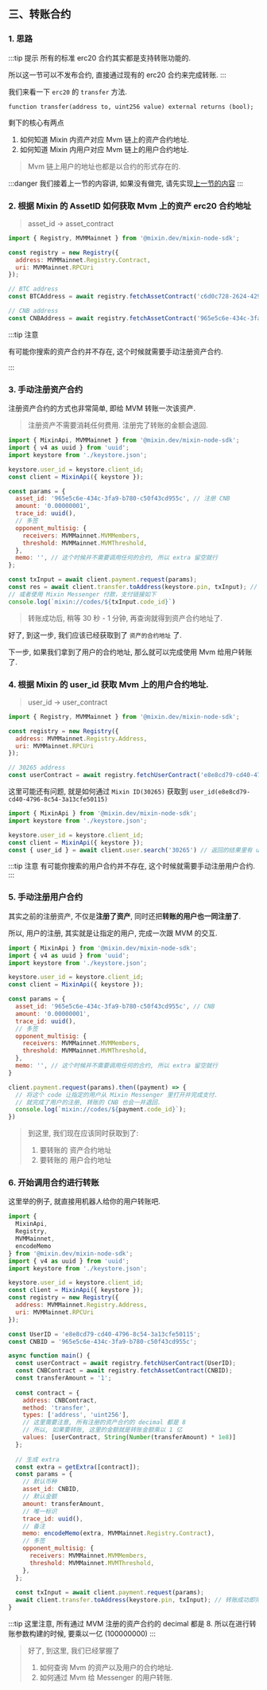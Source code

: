 ## 三、转账合约

### 1. 思路

:::tip 提示
所有的标准 erc20 合约其实都是支持转账功能的.

所以这一节可以不发布合约, 直接通过现有的 erc20 合约来完成转账.
:::

我们来看一下 `erc20` 的 `transfer` 方法.

```sol
function transfer(address to, uint256 value) external returns (bool);
```

剩下的核心有两点

1. 如何知道 Mixin 内资产对应 Mvm 链上的资产合约地址.
2. 如何知道 Mixin 内用户对应 Mvm 链上的用户合约地址.

> Mvm 链上用户的地址也都是以合约的形式存在的.

:::danger
我们接着上一节的内容讲, 如果没有做完, 请先实现[上一节的内容](/zh/start/2.counter)
:::

### 2. 根据 Mixin 的 AssetID 如何获取 Mvm 上的资产 erc20 合约地址

> asset_id -> asset_contract

```js
import { Registry, MVMMainnet } from '@mixin.dev/mixin-node-sdk';

const registry = new Registry({
  address: MVMMainnet.Registry.Contract,
  uri: MVMMainnet.RPCUri
});

// BTC address
const BTCAddress = await registry.fetchAssetContract('c6d0c728-2624-429b-8e0d-d9d19b6592fa');

// CNB address
const CNBAddress = await registry.fetchAssetContract('965e5c6e-434c-3fa9-b780-c50f43cd955c');
```

:::tip 注意

有可能你搜索的资产合约并不存在, 这个时候就需要手动注册资产合约.

:::

### 3. 手动注册资产合约

注册资产合约的方式也非常简单, 即给 MVM 转账一次该资产.

> 注册资产不需要消耗任何费用. 注册完了转账的金额会退回.

```js
import { MixinApi, MVMMainnet } from '@mixin.dev/mixin-node-sdk';
import { v4 as uuid } from 'uuid';
import keystore from './keystore.json';

keystore.user_id = keystore.client_id;
const client = MixinApi({ keystore });

const params = {
  asset_id: '965e5c6e-434c-3fa9-b780-c50f43cd955c', // 注册 CNB
  amount: '0.00000001',
  trace_id: uuid(),
  // 多签
  opponent_multisig: {
    receivers: MVMMainnet.MVMMembers,
    threshold: MVMMainnet.MVMThreshold,
  },
  memo: '', // 这个时候并不需要调用任何的合约, 所以 extra 留空就行
};

const txInput = await client.payment.request(params);
const res = await client.transfer.toAddress(keystore.pin, txInput); // 转账成功即完成注册.
// 或者使用 Mixin Messenger 付款，支付链接如下
console.log(`mixin://codes/${txInput.code_id}`)
```

> 转账成功后, 稍等 30 秒 - 1 分钟, 再查询就得到资产合约地址了.

好了, 到这一步, 我们应该已经获取到了 `资产的合约地址` 了.

下一步, 如果我们拿到了用户的合约地址, 那么就可以完成使用 Mvm 给用户转账了.

### 4. 根据 Mixin 的 user_id 获取 Mvm 上的用户合约地址.

> user_id -> user_contract

```js
import { Registry, MVMMainnet } from '@mixin.dev/mixin-node-sdk';

const registry = new Registry({
  address: MVMMainnet.Registry.Address,
  uri: MVMMainnet.RPCUri
});

// 30265 address
const userContract = await registry.fetchUserContract('e8e8cd79-cd40-4796-8c54-3a13cfe50115');
```

这里可能还有问题, 就是如何通过 `Mixin ID(30265)` 获取到 `user_id(e8e8cd79-cd40-4796-8c54-3a13cfe50115)`

```js
import { MixinApi } from '@mixin.dev/mixin-node-sdk';
import keystore from './keystore.json';

keystore.user_id = keystore.client_id;
const client = MixinApi({ keystore });
const { user_id } = await client.user.search('30265') // 返回的结果里有 user_id
```

:::tip 注意
有可能你搜索的用户合约并不存在, 这个时候就需要手动注册用户合约.
:::

### 5. 手动注册用户合约

其实之前的注册资产, 不仅是**注册了资产**, 同时还把**转账的用户也一同注册了**.

所以, 用户的注册, 其实就是让指定的用户, 完成一次跟 MVM 的交互.

```js
import { MixinApi } from '@mixin.dev/mixin-node-sdk';
import { v4 as uuid } from 'uuid';
import keystore from './keystore.json';

keystore.user_id = keystore.client_id;
const client = MixinApi({ keystore });

const params = {
  asset_id: '965e5c6e-434c-3fa9-b780-c50f43cd955c', // CNB
  amount: '0.00000001',
  trace_id: uuid(),
  // 多签
  opponent_multisig: {
    receivers: MVMMainnet.MVMMembers,
    threshold: MVMMainnet.MVMThreshold,
  },
  memo: '', // 这个时候并不需要调用任何的合约, 所以 extra 留空就行
}

client.payment.request(params).then((payment) => {
  // 将这个 code 让指定的用户从 Mixin Messenger 里打开并完成支付.
  // 就完成了用户的注册, 转账的 CNB 也会一并退回.
  console.log(`mixin://codes/${payment.code_id}`);
})
```

> 到这里, 我们现在应该同时获取到了:
>
> 1. 要转账的 资产合约地址
> 2. 要转账的 用户合约地址

### 6. 开始调用合约进行转账

这里举的例子, 就直接用机器人给你的用户转账吧.

```js
import { 
  MixinApi,
  Registry, 
  MVMMainnet,
  encodeMemo
} from '@mixin.dev/mixin-node-sdk';
import { v4 as uuid } from 'uuid';
import keystore from './keystore.json';

keystore.user_id = keystore.client_id;
const client = MixinApi({ keystore });
const registry = new Registry({
  address: MVMMainnet.Registry.Address,
  uri: MVMMainnet.RPCUri
});

const UserID = 'e8e8cd79-cd40-4796-8c54-3a13cfe50115';
const CNBID = '965e5c6e-434c-3fa9-b780-c50f43cd955c';

async function main() {
  const userContract = await registry.fetchUserContract(UserID);
  const CNBContract = await registry.fetchAssetContract(CNBID);
  const transferAmount = '1';
  
  const contract = {
    address: CNBContract,
    method: 'transfer',
    types: ['address', 'uint256'],
    // 这里需要注意, 所有注册的资产合约的 decimal 都是 8
    // 所以, 如果要转账, 这里的金额就是转账金额乘以 1 亿
    values: [userContract, String(Number(transferAmount) * 1e8)]
  };
  
  // 生成 extra
  const extra = getExtra([contract]);
  const params = {
    // 默认币种
    asset_id: CNBID,
    // 默认金额
    amount: transferAmount,
    // 唯一标识
    trace_id: uuid(),
    // 备注
    memo: encodeMemo(extra, MVMMainnet.Registry.Contract),
    // 多签
    opponent_multisig: {
      receivers: MVMMainnet.MVMMembers,
      threshold: MVMMainnet.MVMThreshold,
    },
  };
  
  const txInput = await client.payment.request(params);
  await client.transfer.toAddress(keystore.pin, txInput); // 转账成功即完成转账.
}
```

:::tip
这里注意, 所有通过 MVM 注册的资产合约的 decimal 都是 8. 所以在进行转账参数构建的时候, 要乘以一亿 (100000000)
:::

> 好了, 到这里, 我们已经掌握了
>
> 1. 如何查询 Mvm 的资产以及用户的合约地址.
> 2. 如何通过 Mvm 给 Messenger 的用户转账.
